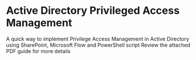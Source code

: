 # Active Directory Privileged Access Management
 A quick way to implement Privilege Access Management in Active Directory using SharePoint, Microsoft Flow and PowerShell script
 Review the attached PDF guide for more details
